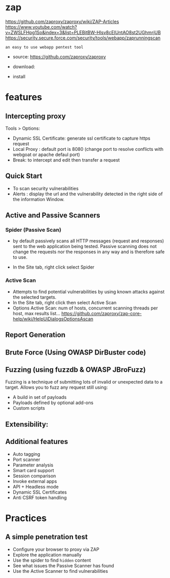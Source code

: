 # zap
https://github.com/zaproxy/zaproxy/wiki/ZAP-Articles
https://www.youtube.com/watch?v=ZWSLFHpg1So&index=3&list=PLEBitBW-Hlsv8cEIUntAO8st2UGhmrjUB
https://security.secure.force.com/security/tools/webapp/zaprunningscan

```
an easy to use webapp pentest tool

```

* source: https://github.com/zaproxy/zaproxy

* download:
* install


# features

## Intercepting proxy

Tools > Options:
* Dynamic SSL Certificate: generate ssl certificate to capture https request
* Local Proxy : default port is 8080 (change port to resolve conflicts with webgoat or apache defaul port)
* Break: to intercept and edit then transfer a request

## Quick Start

* To scan security vulnerabilities
* Alerts : display the url and the vulnerability detected in the right side of the information Window.

## Active and Passive Scanners

### Spider (Passive Scan)

* by default passively scans all HTTP messages (request and responses) sent to the web application being tested.
Passive scanning does not change the requests nor the responses in any way and is therefore safe to use.

* In the Site tab, right click select Spider

### Active Scan

* Attempts to find potential vulnerabilities by using known attacks against the selected targets.
* In the Site tab, right click then select Active Scan
* Options Active Scan: num of hosts, concurrent scanning threads per host, max results list...
    https://github.com/zaproxy/zap-core-help/wiki/HelpUiDialogsOptionsAscan

## Report Generation

## Brute Force (Using OWASP DirBuster code)

## Fuzzing (using fuzzdb & OWASP JBroFuzz)

Fuzzing is a technique of submitting lots of invalid or unexpected data to a target.
Allows you to fuzz any request still using:
* A build in set of payloads
* Payloads defined by optional add-ons
* Custom scripts

## Extensibility:

## Additional features

* Auto tagging
* Port scanner
* Parameter analysis
* Smart card support
* Session comparison
* Invoke external apps
* API + Headless mode
* Dynamic SSL Certificates
* Anti CSRF token handling

# Practices

## A simple penetration test

* Configure your browser to proxy via ZAP
* Explore the application manually
* Use the spider to find `hidden` content
* See what issues the Passive Scanner has found
* Use the Active Scanner to find vulnerabilities
